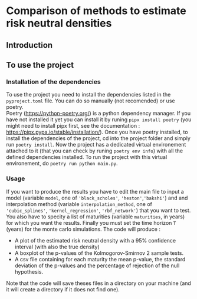 # Comparison of methods to estimate risk neutral densities

## Introduction

## To use the project

### Installation of the dependencies
To use the project you need to install the dependencies listed in the `pyproject.toml` file. You can do so manually (not recomended) or use poetry.  
Poetry (https://python-poetry.org/) is a python dependency manager. If you have not installed it yet you can install it by runing `pipx install poetry` (you might need to install pipx first, see the documentation : https://pipx.pypa.io/stable/installation/).
Once you have poetry installed, to install the dependencies of the project, cd into the project folder and simply run `poetry install`. Now the project has a dedicated virtual environement attached to it (that you can check by runing `poetry env info`) with all the defined dependencies installed. To run the project with this virtual environement, do `poetry run python main.py`.

### Usage
If you want to produce the results you have to edit the main file to input a model (variable `model`, one of
`'black_scholes'`, `'heston'`,`'bakshi'`) and and interpolation method (variable `interpolation_method`, one of `'cubic_splines'`, `'kernel_regression'`, `'rbf_network'`) that you want to test. You also have to specity a list of maturities (variable `maturities`, in years) for which you want the results. Finally you must set the time horizon `T` (years) for the monte carlo simulations.
The code will produce :
- A plot of the estimated risk neutral density with a 95% confidence interval (with also the true density)
- A boxplot of the p-values of the Kolmogorov-Smirnov 2 sample tests.
- A csv file containing for each maturity the mean p-value, the standard deviation of the p-values and the percentage of rejection of the null hypothesis.

Note that the code will save theses files in a directory on your machine (and it will create a directory if
it does not find one).
